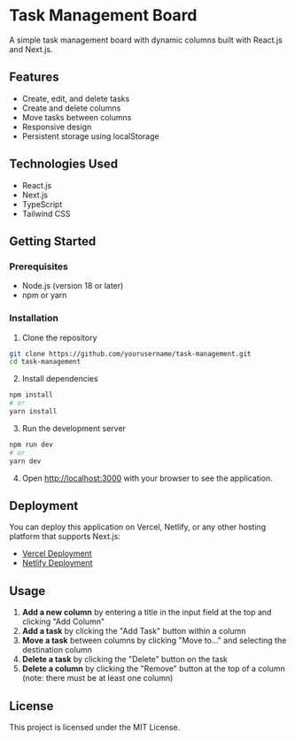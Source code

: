 # Task Management Board

A simple task management board with dynamic columns built with React.js and Next.js.

## Features

- Create, edit, and delete tasks
- Create and delete columns
- Move tasks between columns
- Responsive design
- Persistent storage using localStorage

## Technologies Used

- React.js
- Next.js
- TypeScript
- Tailwind CSS

## Getting Started

### Prerequisites

- Node.js (version 18 or later)
- npm or yarn

### Installation

1. Clone the repository
```bash
git clone https://github.com/yourusername/task-management.git
cd task-management
```

2. Install dependencies
```bash
npm install
# or
yarn install
```

3. Run the development server
```bash
npm run dev
# or
yarn dev
```

4. Open [http://localhost:3000](http://localhost:3000) with your browser to see the application.

## Deployment

You can deploy this application on Vercel, Netlify, or any other hosting platform that supports Next.js:

- [Vercel Deployment](https://vercel.com/new?utm_source=github&utm_medium=readme&utm_campaign=next-example)
- [Netlify Deployment](https://www.netlify.com/blog/2020/11/30/how-to-deploy-next.js-sites-to-netlify/)

## Usage

1. **Add a new column** by entering a title in the input field at the top and clicking "Add Column"
2. **Add a task** by clicking the "Add Task" button within a column
3. **Move a task** between columns by clicking "Move to..." and selecting the destination column
4. **Delete a task** by clicking the "Delete" button on the task
5. **Delete a column** by clicking the "Remove" button at the top of a column (note: there must be at least one column)

## License

This project is licensed under the MIT License.
